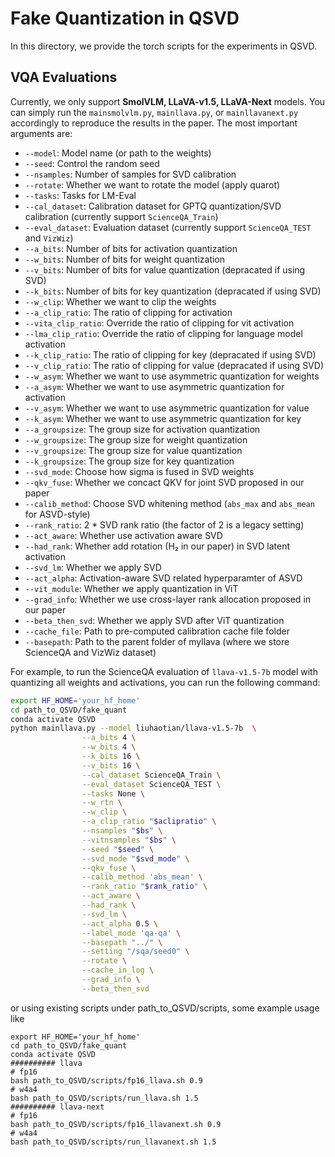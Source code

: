 # Fake Quantization in QSVD


In this directory, we provide the torch scripts for the experiments in QSVD. 


## VQA Evaluations

Currently, we only support **SmolVLM, LLaVA-v1.5, LLaVA-Next** models. You can simply run the `mainsmolvlm.py`, `mainllava.py`, or `mainllavanext.py` accordingly to reproduce the results in the paper. The most important arguments are:

- `--model`: Model name (or path to the weights)
- `--seed`: Control the random seed
- `--nsamples`: Number of samples for SVD calibration 
- `--rotate`: Whether we want to rotate the model (apply quarot)
- `--tasks`: Tasks for LM-Eval
- `--cal_dataset`: Calibration dataset for GPTQ quantization/SVD calibration (currently support `ScienceQA_Train`)
- `--eval_dataset`: Evaluation dataset (currently support `ScienceQA_TEST` and `VizWiz`)
- `--a_bits`: Number of bits for activation quantization
- `--w_bits`: Number of bits for weight quantization
- `--v_bits`: Number of bits for value quantization (depracated if using SVD)
- `--k_bits`: Number of bits for key quantization (depracated if using SVD)
- `--w_clip`: Whether we want to clip the weights
- `--a_clip_ratio`: The ratio of clipping for activation
- `--vita_clip_ratio`: Override the ratio of clipping for vit activation
- `--lma_clip_ratio`: Override the ratio of clipping for language model activation
- `--k_clip_ratio`: The ratio of clipping for key (depracated if using SVD)
- `--v_clip_ratio`: The ratio of clipping for value  (depracated if using SVD)
- `--w_asym`: Whether we want to use asymmetric quantization for weights
- `--a_asym`: Whether we want to use asymmetric quantization for activation
- `--v_asym`: Whether we want to use asymmetric quantization for value
- `--k_asym`: Whether we want to use asymmetric quantization for key
- `--a_groupsize`: The group size for activation quantization
- `--w_groupsize`: The group size for weight quantization
- `--v_groupsize`: The group size for value quantization
- `--k_groupsize`: The group size for key quantization
- `--svd_mode`: Choose how sigma is fused in SVD weights
- `--qkv_fuse`: Whether we concact QKV for joint SVD proposed in our paper
- `--calib_method`: Choose SVD whitening method (`abs_max` and `abs_mean` for ASVD-style)
- `--rank_ratio`: 2 * SVD rank ratio (the factor of 2 is a legacy setting)
- `--act_aware`: Whether use activation aware SVD
- `--had_rank`: Whether add rotation (H₂ in our paper) in SVD latent activation 
- `--svd_lm`: Whether we apply SVD
- `--act_alpha`: Activation-aware SVD related hyperparamter of ASVD
- `--vit_module`: Whether we apply quantization in ViT
- `--grad_info`: Whether we use cross-layer rank allocation proposed in our paper
- `--beta_then_svd`: Whether we apply SVD after ViT quantization
- `--cache_file`: Path to pre-computed calibration cache file folder
- `--basepath`: Path to the parent folder of myllava (where we store ScienceQA and VizWiz dataset)

  
For example, to run the ScienceQA evaluation of `llava-v1.5-7b` model with quantizing all weights and activations, you can run the following command:

```bash
export HF_HOME='your_hf_home'
cd path_to_QSVD/fake_quant
conda activate QSVD
python mainllava.py --model liuhaotian/llava-v1.5-7b  \
                --a_bits 4 \
                --w_bits 4 \
                --k_bits 16 \
                --v_bits 16 \
                --cal_dataset ScienceQA_Train \
                --eval_dataset ScienceQA_TEST \
                --tasks None \
                --w_rtn \
                --w_clip \
                --a_clip_ratio "$aclipratio" \
                --nsamples "$bs" \
                --vitnsamples "$bs" \
                --seed "$seed" \
                --svd_mode "$svd_mode" \
                --qkv_fuse \
                --calib_method 'abs_mean' \
                --rank_ratio "$rank_ratio" \
                --act_aware \
                --had_rank \
                --svd_lm \
                --act_alpha 0.5 \
                --label_mode 'qa-qa' \
                --basepath "../" \
                --setting "/sqa/seed0" \
                --rotate \
                --cache_in_log \
                --grad_info \
                --beta_then_svd
```
or using existing scripts under path_to_QSVD/scripts, some example usage like
```
export HF_HOME='your_hf_home'
cd path_to_QSVD/fake_quant
conda activate QSVD
########## llava
# fp16
bash path_to_QSVD/scripts/fp16_llava.sh 0.9 
# w4a4
bash path_to_QSVD/scripts/run_llava.sh 1.5 
########## llava-next
# fp16
bash path_to_QSVD/scripts/fp16_llavanext.sh 0.9 
# w4a4
bash path_to_QSVD/scripts/run_llavanext.sh 1.5 
```
